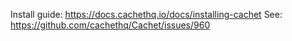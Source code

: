 Install guide: https://docs.cachethq.io/docs/installing-cachet
See: https://github.com/cachethq/Cachet/issues/960

